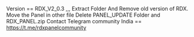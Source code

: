 Version == RDX_V2_0.3 ,,,
Extract Folder And Remove old version of RDX.
Move the Panel in other file
Delete PANEL_UPDATE Folder and RDX_PANEL.zip
Contact Telegram community India == https://t.me/rdxpanelcommunity 
